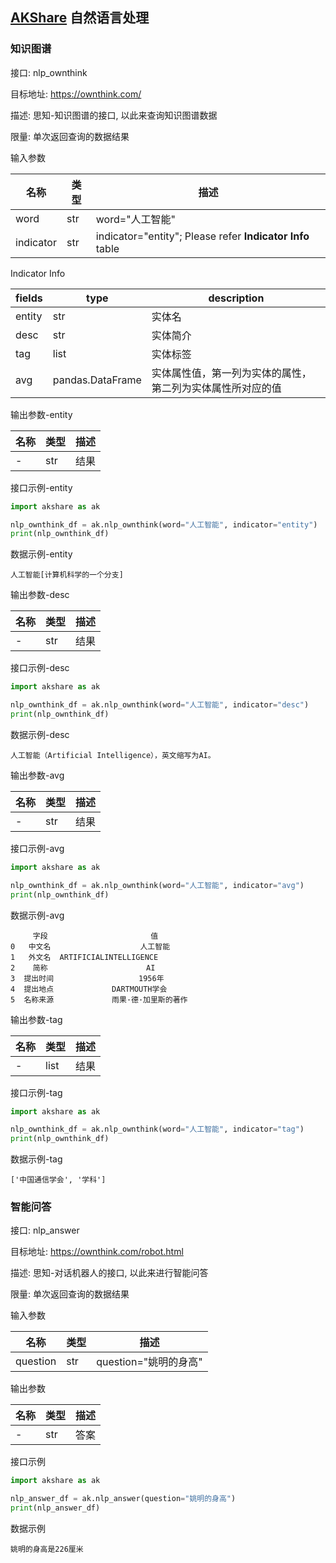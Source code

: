 ## [AKShare](https://github.com/akfamily/akshare) 自然语言处理

### 知识图谱

接口: nlp_ownthink

目标地址: https://ownthink.com/

描述: 思知-知识图谱的接口, 以此来查询知识图谱数据

限量: 单次返回查询的数据结果

输入参数

| 名称        | 类型  | 描述                                                        |
|-----------|-----|-----------------------------------------------------------|
| word      | str | word="人工智能"                                               |
| indicator | str | indicator="entity"; Please refer **Indicator Info** table |

Indicator Info

| fields | type             | description                    |
|--------|------------------|--------------------------------|
| entity | str              | 	实体名                           |
| desc   | 	str             | 	实体简介                          |
| tag    | list             | 	实体标签                          |
| avg    | pandas.DataFrame | 	实体属性值，第一列为实体的属性，第二列为实体属性所对应的值 |

输出参数-entity

| 名称  | 类型  | 描述  |
|-----|-----|-----|
| -   | str | 结果  |

接口示例-entity

```python
import akshare as ak

nlp_ownthink_df = ak.nlp_ownthink(word="人工智能", indicator="entity")
print(nlp_ownthink_df)
```

数据示例-entity

```
人工智能[计算机科学的一个分支]
```

输出参数-desc

| 名称  | 类型  | 描述  |
|-----|-----|-----|
| -   | str | 结果  |

接口示例-desc

```python
import akshare as ak

nlp_ownthink_df = ak.nlp_ownthink(word="人工智能", indicator="desc")
print(nlp_ownthink_df)
```

数据示例-desc

```
人工智能（Artificial Intelligence），英文缩写为AI。
```

输出参数-avg

| 名称  | 类型  | 描述  |
|-----|-----|-----|
| -   | str | 结果  |

接口示例-avg

```python
import akshare as ak

nlp_ownthink_df = ak.nlp_ownthink(word="人工智能", indicator="avg")
print(nlp_ownthink_df)
```

数据示例-avg

```
     字段                       值
0   中文名                    人工智能
1   外文名  ARTIFICIALINTELLIGENCE
2    简称                      AI
3  提出时间                   1956年
4  提出地点             DARTMOUTH学会
5  名称来源             雨果·德·加里斯的著作
```

输出参数-tag

| 名称  | 类型   | 描述  |
|-----|------|-----|
| -   | list | 结果  |

接口示例-tag

```python
import akshare as ak

nlp_ownthink_df = ak.nlp_ownthink(word="人工智能", indicator="tag")
print(nlp_ownthink_df)
```

数据示例-tag

```
['中国通信学会', '学科']
```

### 智能问答

接口: nlp_answer

目标地址: https://ownthink.com/robot.html

描述: 思知-对话机器人的接口, 以此来进行智能问答

限量: 单次返回查询的数据结果

输入参数

| 名称       | 类型  | 描述               |
|----------|-----|------------------|
| question | str | question="姚明的身高" |

输出参数

| 名称  | 类型  | 描述  |
|-----|-----|-----|
| -   | str | 答案  |

接口示例

```python
import akshare as ak

nlp_answer_df = ak.nlp_answer(question="姚明的身高")
print(nlp_answer_df)
```

数据示例

```
姚明的身高是226厘米
```
